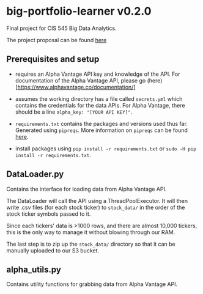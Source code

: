 # big-portfolio-learner v0.2.0

Final project for CIS 545 Big Data Analytics. 

The project proposal can be found [here](https://docs.google.com/document/d/1jpFaxwhn7syQj1THJNVp7wHw0W0kc132rCYXXk73hac/edit?usp=sharing)

## Prerequisites and setup

- requires an Alpha Vantage API key and knowledge of the API. For documentation of the Alpha Vantage API, please go (here)[https://www.alphavantage.co/documentation/]

- assumes the working directory has a file called `secrets.yml` which contains the credentials for the data APIs. For Alpha Vantage, there should be a line `alpha_key: "[YOUR API KEY]"`.

- `requirements.txt` contains the packages and versions used thus far. Generated using `pipreqs`. More information on `pipreqs` can be found [here](https://github.com/bndr/pipreqs).

- install packages using `pip install -r requirements.txt` or `sudo -H pip install -r requirements.txt`.

## DataLoader.py

Contains the interface for loading data from Alpha Vantage API.

The DataLoader will call the API using a ThreadPoolExecutor. It will then write .csv files (for each stock ticker) to `stock_data/` in the order of the stock ticker symbols passed to it.

Since each tickers' data is >1000 rows, and there are almost 10,000 tickers, this is the only way to manage it without blowing through our RAM.

The last step is to zip up the `stock_data/` directory so that it can be manually uploaded to our S3 bucket.

## alpha_utils.py

Contains utility functions for grabbing data from Alpha Vantage API.

